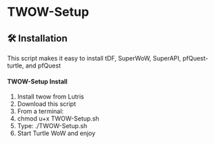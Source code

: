 # TWOW-Setup


## 🛠️ Installation
This script makes it easy to install tDF, SuperWoW, SuperAPI, pfQuest-turtle, and pfQuest

#### TWOW-Setup Install
1. Install twow from Lutris
2. Download this script
3. From a terminal:
  1. chmod u+x TWOW-Setup.sh 
2. Type: ./TWOW-Setup.sh
3. Start Turtle WoW and enjoy
